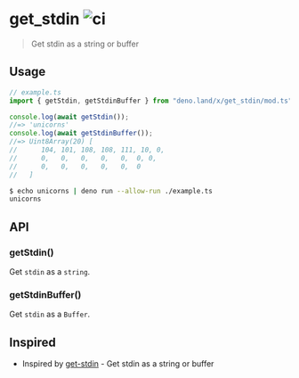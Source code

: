 # get_stdin ![ci](https://github.com/rjoydip/get_stdin/workflows/ci/badge.svg)

> Get stdin as a string or buffer

## Usage

```js
// example.ts
import { getStdin, getStdinBuffer } from "deno.land/x/get_stdin/mod.ts";

console.log(await getStdin());
//=> 'unicorns'
console.log(await getStdinBuffer());
//=> Uint8Array(20) [
//      104, 101, 108, 108, 111, 10, 0,
//      0,   0,   0,   0,   0,  0, 0,
//      0,   0,   0,   0,   0,  0
//   ]
```

```sh
$ echo unicorns | deno run --allow-run ./example.ts
unicorns

```

## API

### getStdin()

Get `stdin` as a `string`.

### getStdinBuffer()

Get `stdin` as a `Buffer`.

## Inspired

- Inspired by [get-stdin](https://github.com/sindresorhus/get-stdin) - Get stdin as a string or buffer
